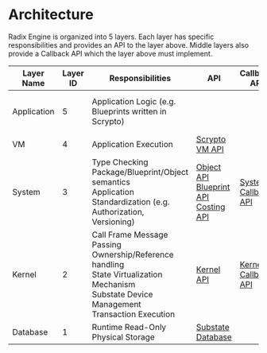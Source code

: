 # Architecture

Radix Engine is organized into 5 layers. Each layer has specific responsibilities and
provides an API to the layer above. Middle layers also provide a Callback API which the
layer above must implement.

| Layer Name  | Layer ID | Responsibilities                                                                                                                                    | API                                                                                                                                                                                                     | Callback API                                             | Implementation                                                                                                           |
|-------------|----------|-----------------------------------------------------------------------------------------------------------------------------------------------------|---------------------------------------------------------------------------------------------------------------------------------------------------------------------------------------------------------|----------------------------------------------------------|--------------------------------------------------------------------------------------------------------------------------|
| Application | 5        | Application Logic (e.g. Blueprints written in Scrypto)                                                                                              |                                                                                                                                                                                                         |                                                          | [Native Blueprints](src/blueprints)<br>[Scrypto Blueprints](../radix-engine-tests/tests/blueprints)                      | 
| VM          | 4        | Application Execution                                                                                                                               | [Scrypto VM API](../scrypto/src/engine/scrypto_env.rs)                                                                                                                                                  |                                                          | [VM](src/vm)                                                                                                             |
| System      | 3        | Type Checking<br>Package/Blueprint/Object semantics<br>Application Standardization (e.g. Authorization, Versioning)                                 | [Object API](../radix-engine-interface/src/api/object_api.rs)<br>[Blueprint API](../radix-engine-interface/src/api/blueprint_api.rs)<br>[Costing API](../radix-engine-interface/src/api/costing_api.rs) | [System Callback API](src/system/system_callback_api.rs) | [System](src/system)                                                                                                     |
| Kernel      | 2        | Call Frame Message Passing<br>Ownership/Reference handling<br>State Virtualization Mechanism<br>Substate Device Management<br>Transaction Execution | [Kernel API](src/kernel/kernel_api.rs)                                                                                                                                                                  | [Kernel Callback API](src/kernel/kernel_callback_api.rs) | [Kernel](src/kernel)                                                                                                     |
| Database    | 1        | Runtime Read-Only Physical Storage                                                                                                                  | [Substate Database](../radix-substate-store-interface/src/interface.rs)                                                                                                                                 |                                                          | [InMemoryDB](../radix-substate-store-impls/src/memory_db.rs)<br>[RocksDB](../radix-substate-store-impls/src/rocks_db.rs) |
